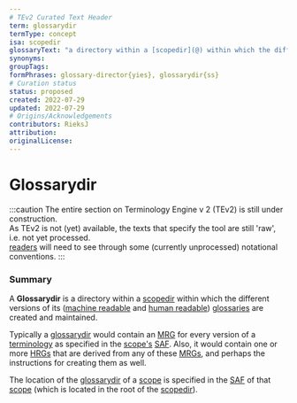 ```yaml
---
# TEv2 Curated Text Header
term: glossarydir
termType: concept
isa: scopedir
glossaryText: "a directory within a [scopedir](@) within which the different versions of its ([machine readable](mrg@) and [human readable](hrg@)) [glossaries](@) are created and maintained."
synonyms:
groupTags:
formPhrases: glossary-director{yies}, glossarydir{ss}
# Curation status
status: proposed
created: 2022-07-29
updated: 2022-07-29
# Origins/Acknowledgements
contributors: RieksJ
attribution:
originalLicense:
---
```


# Glossarydir

:::caution
The entire section on Terminology Engine v 2 (TEv2) is still under construction.<br/>
As TEv2 is not (yet) available, the texts that specify the tool are still 'raw', i.e. not yet processed.<br/>[readers](@) will need to see through some (currently unprocessed) notational conventions.
:::

### Summary
A **Glossarydir** is a directory within a [scopedir](@) within which the different versions of its ([machine readable](mrg@) and [human readable](hrg@)) [glossaries](@) are created and maintained.

Typically a [glossarydir](@) would contain an [MRG](@) for every version of a [terminology](@) as specified in the [scope's](@) [SAF](@). Also, it would contain one or more [HRGs](@) that are derived from any of these [MRGs](@), and perhaps the instructions for creating them as well.

The location of the [glossarydir](@) of a [scope](@) is specified in the [SAF](@) of that [scope](@) (which is located in the root of the [scopedir](@)).
